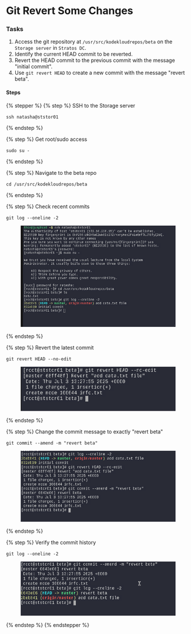 # Git Revert Some Changes

### Tasks

1. Access the git repository at `/usr/src/kodekloudrepos/beta` on the `Storage server` in `Stratos DC`.
2. Identify the current HEAD commit to be reverted.
3. Revert the HEAD commit to the previous commit with the message "initial commit".
4. Use `git revert HEAD` to create a new commit with the message "revert beta".



#### Steps

{% stepper %}
{% step %}
SSH to the Storage server

```
ssh natasha@ststor01
```
{% endstep %}

{% step %}
Get root/sudo access

```
sudo su -
```
{% endstep %}

{% step %}
Navigate to the beta repo

```
cd /usr/src/kodekloudrepos/beta
```
{% endstep %}

{% step %}
Check recent commits

```
git log --oneline -2
```

<figure><img src="../.gitbook/assets/image (139).png" alt=""><figcaption></figcaption></figure>
{% endstep %}

{% step %}
Revert the latest commit

```
git revert HEAD --no-edit
```

<figure><img src="../.gitbook/assets/image (140).png" alt=""><figcaption></figcaption></figure>
{% endstep %}

{% step %}
Change the commit message to exactly "revert beta"

```
git commit --amend -m "revert beta"
```

<figure><img src="../.gitbook/assets/image (141).png" alt=""><figcaption></figcaption></figure>
{% endstep %}

{% step %}
Verify the commit history

```
git log --oneline -2
```

<figure><img src="../.gitbook/assets/image (142).png" alt=""><figcaption></figcaption></figure>
{% endstep %}
{% endstepper %}
